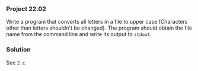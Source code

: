 ### Project 22.02

Write a program that converts all letters in a file to upper case (Characters
other than letters shouldn't be changed). The program should obtain the file
name from the command line and write its output to `stdout`.

### Solution

See `2.c`.
